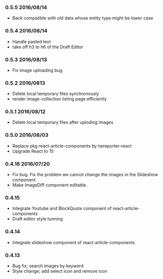 ### 0.5.5 2016/08/14
- Back compatible with old data whose entity type might be lower case

### 0.5.4 2016/08/14
- Handle pasted text
- take off h3 to h6 of the Draft Editor

### 0.5.3 2016/08/13
- Fix image uploading bug.

### 0.5.2 2016/0813
- Delete local temporary files synchronously
- render image-collection listing page efficiently

### 0.5.1 2016/08/12
- Delete local temporary files after uploding images

### 0.5.0 2016/08/03
- Replace pkg react-article-components by twreporter-react
- Upgrade React to 15

### 0.4.16 2016/07/20
- Fix bug. Fix the problem we cannot change the images in the Slideshow component.
- Make ImageDiff component editable.

### 0.4.15 
- Integrate Youtube and BlockQuote component of react-article-components
- Draft editor style tunning

### 0.4.14 
- Integrate slideshow component of react-article-components

### 0.4.13 
- Bug fix; search images by keyword
- Style change; add select icon and remove icon
